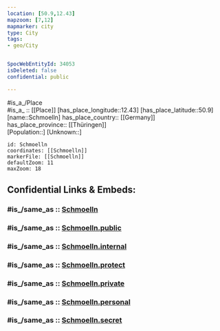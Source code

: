 ```yaml
---
location: [50.9,12.43] 
mapzoom: [7,12] 
mapmarker: city 
type: City
tags:
- geo/City


SpocWebEntityId: 34053
isDeleted: false
confidential: public

---
```

#is_a_/Place  
#is_a_ :: [[Place]] 
[has_place_longitude::12.43] 
[has_place_latitude::50.9] 
[name::Schmoelln] 
has_place_country:: [[Germany]]  
has_place_province:: [[Thüringen]]  
[Population::] 
[Unknown::] 


```leaflet
id: Schmoelln
coordinates: [[Schmoelln]] 
markerFile: [[Schmoelln]] 
defaultZoom: 11 
maxZoom: 18
```


## Confidential Links & Embeds: 

### #is_/same_as :: [Schmoelln](/_Standards/Earth/Continent/Europe/Europe~Central/Germany/Germany~East/Thüringen/counties~TH/Altenburger_Land/cities~Altenburger_Land/Gößnitz/City/Schmoelln.md) 

### #is_/same_as :: [Schmoelln.public](/_public/Earth/Continent/Europe/Europe~Central/Germany/Germany~East/Thüringen/counties~TH/Altenburger_Land/cities~Altenburger_Land/Gößnitz/City/Schmoelln.public.md) 

### #is_/same_as :: [Schmoelln.internal](/_internal/Earth/Continent/Europe/Europe~Central/Germany/Germany~East/Thüringen/counties~TH/Altenburger_Land/cities~Altenburger_Land/Gößnitz/City/Schmoelln.internal.md) 

### #is_/same_as :: [Schmoelln.protect](/_protect/Earth/Continent/Europe/Europe~Central/Germany/Germany~East/Thüringen/counties~TH/Altenburger_Land/cities~Altenburger_Land/Gößnitz/City/Schmoelln.protect.md) 

### #is_/same_as :: [Schmoelln.private](/_private/Earth/Continent/Europe/Europe~Central/Germany/Germany~East/Thüringen/counties~TH/Altenburger_Land/cities~Altenburger_Land/Gößnitz/City/Schmoelln.private.md) 

### #is_/same_as :: [Schmoelln.personal](/_personal/Earth/Continent/Europe/Europe~Central/Germany/Germany~East/Thüringen/counties~TH/Altenburger_Land/cities~Altenburger_Land/Gößnitz/City/Schmoelln.personal.md) 

### #is_/same_as :: [Schmoelln.secret](/_secret/Earth/Continent/Europe/Europe~Central/Germany/Germany~East/Thüringen/counties~TH/Altenburger_Land/cities~Altenburger_Land/Gößnitz/City/Schmoelln.secret.md)

